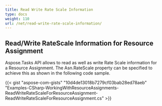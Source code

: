 ```yaml
---
title: Read Write Rate Scale Information
type: docs
weight: 110
url: /net/read-write-rate-scale-information/
---
```


## **Read/Write RateScale Information for Resource Assignment**
Aspose.Tasks API allows to read as well as write Rate Scale information for a Resource Assignment. The Asn.RateScale property can be specified to achieve this as shown in the following code sample.

{{< gist "aspose-com-gists" "10d4de13018b7279cf03bab28ed78aeb" "Examples-CSharp-WorkingWithResourceAssignments-ReadWriteRateScaleForResourceAssignment-ReadWriteRateScaleForResourceAssignment.cs" >}}
